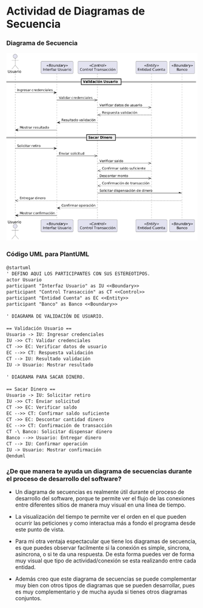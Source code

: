 # Actividad de Diagramas de Secuencia

### Diagrama de Secuencia
![Diagrama de Secuencia](Diagrama-De-Secuencia.png)

### Código UML para PlantUML

```
@startuml
' DEFINO AQUI LOS PARTICIPANTES CON SUS ESTEREOTIPOS.
actor Usuario
participant "Interfaz Usuario" as IU <<Boundary>>
participant "Control Transacción" as CT <<Control>>
participant "Entidad Cuenta" as EC <<Entity>>
participant "Banco" as Banco <<Boundary>>

' DIAGRAMA DE VALIDACIÓN DE USUARIO.

== Validación Usuario ==
Usuario -> IU: Ingresar credenciales
IU ->> CT: Validar credenciales
CT ->> EC: Verificar datos de usuario
EC -->> CT: Respuesta validación
CT --> IU: Resultado validación
IU -> Usuario: Mostrar resultado

' DIAGRAMA PARA SACAR DINERO.

== Sacar Dinero ==
Usuario -> IU: Solicitar retiro
IU ->> CT: Enviar solicitud
CT ->> EC: Verificar saldo
EC -->> CT: Confirmar saldo suficiente
CT ->> EC: Descontar cantidad dinero
EC -->> CT: Confirmación de transacción
CT -\ Banco: Solicitar dispensar dinero
Banco -->> Usuario: Entregar dinero
CT --> IU: Confirmar operación
IU -> Usuario: Mostrar confirmación
@enduml
```

### ¿De que manera te ayuda un diagrama de secuencias durante el proceso de desarrollo del software?
- Un diagrama de secuencias es realmente útil durante el proceso de desarrollo del software, porque te permite ver el flujo de las conexiones entre diferentes sitios de manera muy visual en una linea de tiempo.

- La visualización del tiempo te permite ver el orden en el que pueden ocurrir las peticiones y como interactua más a fondo el programa desde este punto de vista.

- Para mi otra ventaja espectacular que tiene los diagramas de secuencia, es que puedes observar facilmente si la conexión es simple, sincrona, asincrona, o si te da una respuesta. De esta forma puedes ver de forma muy visual que tipo de actividad/conexión se esta realizando entre cada entidad.

- Además creo que este diagrama de secuencias se puede complementar muy bien con otros tipos de diagramas que se pueden desarrollar, pues es muy complementario y de mucha ayuda si tienes otros diagramas conjuntos.